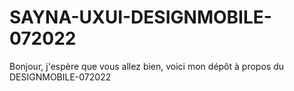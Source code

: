 # SAYNA-UXUI-DESIGNMOBILE-072022
Bonjour, j'espère que vous allez bien, voici mon dépôt à propos du DESIGNMOBILE-072022
